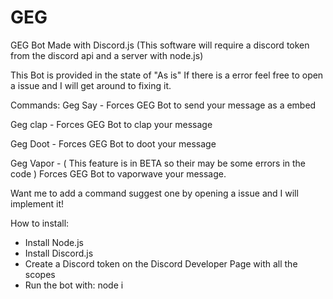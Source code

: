 # GEG
GEG Bot Made with Discord.js (This software will require a discord token from the discord api and a server with node.js)

This Bot is provided in the state of "As is" If there is a error feel free to open a issue and I will get around to fixing it.

Commands:
Geg Say - Forces GEG Bot to send your message as a embed

Geg clap - Forces GEG Bot to clap your message

Geg Doot - Forces GEG Bot to doot your message

Geg Vapor - ( This feature is in BETA so their may be some errors in the code ) Forces GEG Bot to vaporwave your message.

Want me to add a command suggest one by opening a issue and I will implement it!

How to install:
- Install Node.js
- Install Discord.js
- Create a Discord token on the Discord Developer Page with all the scopes
- Run the bot with: node i 
